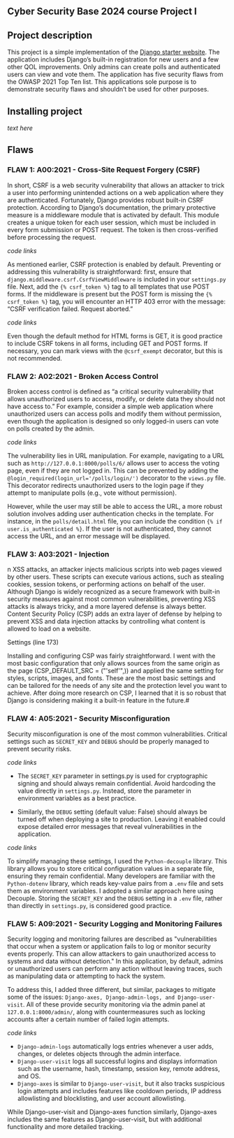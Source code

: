 ## Cyber Security Base 2024 course Project I

## Project description 

This project is a simple implementation of the [Django starter website](https://docs.djangoproject.com/en/5.1/intro/tutorial01/). The application includes Django’s built-in registration for new users and a few other QOL improvements. Only admins can create polls and authenticated users can view and vote them. The application has five security flaws from the OWASP 2021 Top Ten list. This applications sole purpose is to demonstrate security flaws and shouldn’t be used for other purposes. 

## Installing project

*text here*

## Flaws

### FLAW 1: A00:2021 - Cross-Site Request Forgery (CSRF)

In short, CSRF is a web security vulnerability that allows an attacker to trick a user into performing unintended actions on a web application where they are authenticated. Fortunately, Django provides robust built-in CSRF protection. According to Django’s documentation, the primary protective measure is a middleware module that is activated by default. This module creates a unique token for each user session, which must be included in every form submission or POST request. The token is then cross-verified before processing the request.

*code links*

As mentioned earlier, CSRF protection is enabled by default. Preventing or addressing this vulnerability is straightforward: first, ensure that ```django.middleware.csrf.CsrfViewMiddleware``` is included in your ```settings.py``` file. Next, add the ```{% csrf_token %}``` tag to all templates that use POST forms. If the middleware is present but the POST form is missing the ```{% csrf_token %}``` tag, you will encounter an HTTP 403 error with the message: “CSRF verification failed. Request aborted.”

*code links*

Even though the default method for HTML forms is GET, it is good practice to include CSRF tokens in all forms, including GET and POST forms. If necessary, you can mark views with the ```@csrf_exempt``` decorator, but this is not recommended.

### FLAW 2: A02:2021 - Broken Access Control

Broken access control is defined as “a critical security vulnerability that allows unauthorized users to access, modify, or delete data they should not have access to.” For example, consider a simple web application where unauthorized users can access polls and modify them without permission, even though the application is designed so only logged-in users can vote on polls created by the admin.

*code links*

The vulnerability lies in URL manipulation. For example, navigating to a URL such as ```http://127.0.0.1:8000/polls/6/``` allows user to access the voting page, even if they are not logged in. This can be prevented by adding the ```@login_required(login_url='/polls/login/')``` decorator to the ```views.py``` file. This decorator redirects unauthorized users to the login page if they attempt to manipulate polls (e.g., vote without permission).

However, while the user may still be able to access the URL, a more robust solution involves adding user authentication checks in the template. For instance, in the ```polls/detail.html``` file, you can include the condition ```{% if user.is_authenticated %}```. If the user is not authenticated, they cannot access the URL, and an error message will be displayed.

### FLAW 3: A03:2021 - Injection

n XSS attacks, an attacker injects malicious scripts into web pages viewed by other users. These scripts can execute various actions, such as stealing cookies, session tokens, or performing actions on behalf of the user. Although Django is widely recognized as a secure framework with built-in security measures against most common vulnerabilities, preventing XSS attacks is always tricky, and a more layered defense is always better.
Content Security Policy (CSP) adds an extra layer of defense by helping to prevent XSS and data injection attacks by controlling what content is allowed to load on a website.

Settings (line 173)

Installing and configuring CSP was fairly straightforward. I went with the most basic configuration that only allows sources from the same origin as the page (CSP_DEFAULT_SRC = ("'self'",)) and applied the same setting for styles, scripts, images, and fonts. These are the most basic settings and can be tailored for the needs of any site and the protection level you want to achieve. After doing more research on CSP, I learned that it is so robust that Django is considering making it a built-in feature in the future.#

### FLAW 4: A05:2021 - Security Misconfiguration

Security misconfiguration is one of the most common vulnerabilities. Critical settings such as ```SECRET_KEY``` and ```DEBUG``` should be properly managed to prevent security risks.

*code links*

- The ```SECRET_KEY``` parameter in settings.py is used for cryptographic signing and should always remain confidential. Avoid hardcoding the value directly in ```settings.py```. Instead, store the parameter in environment variables as a best practice.

- Similarly, the ```DEBUG``` setting (default value: False) should always be turned off when deploying a site to production. Leaving it enabled could expose detailed error messages that reveal vulnerabilities in the application.

*code links*

To simplify managing these settings, I used the ```Python-decouple``` library. This library allows you to store critical configuration values in a separate file, ensuring they remain confidential. Many developers are familiar with the ```Python-dotenv``` library, which reads key-value pairs from a ```.env``` file and sets them as environment variables. I adopted a similar approach here using Decouple. Storing the ```SECRET_KEY``` and the ```DEBUG``` setting in a ```.env``` file, rather than directly in ```settings.py```, is considered good practice.


### FLAW 5: A09:2021 - Security Logging and Monitoring Failures

Security logging and monitoring failures are described as "vulnerabilities that occur when a system or application fails to log or monitor security events properly. This can allow attackers to gain unauthorized access to systems and data without detection." In this application, by default, admins or unauthorized users can perform any action without leaving traces, such as manipulating data or attempting to hack the system.

To address this, I added three different, but similar, packages to mitigate some of the issues: ```Django-axes, Django-admin-logs, and Django-user-visit```. All of these provide security monitoring via the admin panel at ```127.0.0.1:8000/admin/```, along with countermeasures such as locking accounts after a certain number of failed login attempts.

*code links*

- ```Django-admin-logs``` automatically logs entries whenever a user adds, changes, or deletes objects through the admin interface.
- ```Django-user-visit``` logs all successful logins and displays information such as the username, hash, timestamp, session key, remote address, and OS.
- ```Django-axes``` is similar to ```Django-user-visit```, but it also tracks suspicious login attempts and includes features like cooldown periods, IP address allowlisting and blocklisting, and user account allowlisting.

While Django-user-visit and Django-axes function similarly, Django-axes includes the same features as Django-user-visit, but with additional functionality and more detailed tracking.
